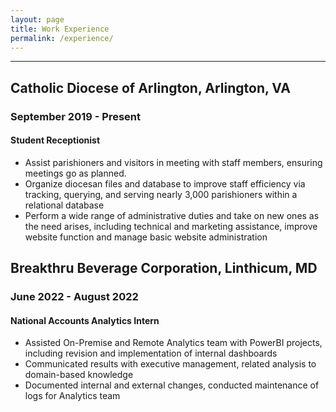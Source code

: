 ```yaml
---
layout: page
title: Work Experience
permalink: /experience/
---
```


---
## Catholic Diocese of Arlington, Arlington, VA

### September 2019 - Present

#### Student Receptionist
- Assist parishioners and visitors in meeting with staff members, ensuring meetings go as planned.
- Organize diocesan files and database to improve staff efficiency via tracking, querying, and serving nearly 3,000 parishioners within a relational database
- Perform a wide range of administrative duties and take on new ones as the need arises, including technical and marketing assistance, improve website function and manage basic website administration


## Breakthru Beverage Corporation, Linthicum, MD

### June 2022 - August 2022

#### National Accounts Analytics Intern
- Assisted On-Premise and Remote Analytics team with PowerBI projects, including revision and implementation of internal dashboards
- Communicated results with executive management, related analysis to domain-based knowledge
- Documented internal and external changes, conducted maintenance of logs for Analytics team
